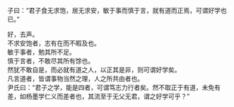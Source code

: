子曰：“君子食无求饱，居无求安，敏于事而慎于言，就有道而正焉，可谓好学也已。”   

好，去声。  
不求安饱者，志有在而不暇及也。  
敏于事者，勉其所不足。  
慎于言者，不敢尽其所有馀也。   
然犹不敢自是，而必就有道之人，以正其是非，则可谓好学矣。  
凡言道者，皆谓事物当然之理，人之所共由者也。  
尹氏曰：“君子之学，能是四者，可谓笃志力行者矣。然不取正于有道，未免有差，如杨墨学仁义而差者也，其流至于无父无君，谓之好学可乎？”